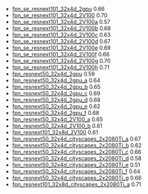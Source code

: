 * [fpn_se_resnext101_32x4d_2gpu](configs/fpn_se_resnext101_32x4d_cityscapes_2gpu.py) 0.66
* [fpn_se_resnext101_32x4d_2V100](configs/fpn_se_resnext101_32x4d_cityscapes_2V100.py) 0.70
* [fpn_se_resnext101_32x4d_2V100a](configs/fpn_se_resnext101_32x4d_cityscapes_2V100a.py) 0.57
* [fpn_se_resnext101_32x4d_2V100b](configs/fpn_se_resnext101_32x4d_cityscapes_2V100a.py) 0.68
* [fpn_se_resnext101_32x4d_2V100c](configs/fpn_se_resnext101_32x4d_cityscapes_2V100c.py) 0.63
* [fpn_se_resnext101_32x4d_2V100d](configs/fpn_se_resnext101_32x4d_cityscapes_2V100d.py) 0.67
* [fpn_se_resnext101_32x4d_2V100e](configs/fpn_se_resnext101_32x4d_cityscapes_2V100e.py) 0.69
* [fpn_se_resnext101_32x4d_2V100f](configs/fpn_se_resnext101_32x4d_cityscapes_2V100f.py) 0.66
* [fpn_se_resnext101_32x4d_2V100g](configs/fpn_se_resnext101_32x4d_cityscapes_2V100g.py) 0.70
* [fpn_se_resnext101_32x4d_2V100h](configs/fpn_se_resnext101_32x4d_cityscapes_2V100g.py) 0.71
* [fpn_resnext50_32x4d_2gpu](configs/fpn_resnext50_32x4d_cityscapes_2gpu.py) 0.59
* [fpn_resnext50_32x4d_2gpu_a](configs/fpn_resnext50_32x4d_cityscapes_2gpu_a.py) 0.64
* [fpn_resnext50_32x4d_2gpu_b](configs/fpn_resnext50_32x4d_cityscapes_2gpu_b.py) 0.65
* [fpn_resnext50_32x4d_2gpu_c](configs/fpn_resnext50_32x4d_cityscapes_2gpu_c.py) 0.69
* [fpn_resnext50_32x4d_2gpu_d](configs/fpn_resnext50_32x4d_cityscapes_2gpu_d.py) 0.68
* [fpn_resnext50_32x4d_2gpu_e](configs/fpn_resnext50_32x4d_cityscapes_2gpu_e.py) 0.62
* [fpn_resnext50_32x4d_2gpu_f](configs/fpn_resnext50_32x4d_cityscapes_2gpu_f.py) 0.68
* [fpn_resnext50_32x4d_2V100_a](configs/fpn_resnext50_32x4d_cityscapes_2V100_a.py) 0.65
* [fpn_resnext50_32x4d_2V100_b](configs/fpn_resnext50_32x4d_cityscapes_2V100_b.py) 0.61
* [fpn_resnext101_32x8d_2V100](configs/fpn_resnext101_32x8d_2V100.py) 0.61
* [fpn_resnext50_32x4d_cityscapes_2x2080Ti_a](configs/fpn_resnext50_32x4d_cityscapes_2x2080Ti_a.py) 0.67
* [fpn_resnext50_32x4d_cityscapes_2x2080Ti_b](configs/fpn_resnext50_32x4d_cityscapes_2x2080Ti_b.py) 0.62
* [fpn_resnext50_32x4d_cityscapes_2x2080Ti_c](configs/fpn_resnext50_32x4d_cityscapes_2x2080Ti_c.py) 0.66
* [fpn_resnext50_32x4d_cityscapes_2x2080Ti_d](configs/fpn_resnext50_32x4d_cityscapes_2x2080Ti_d.py) 0.58
* [fpn_resnext50_32x4d_cityscapes_2x2080Ti_e](configs/fpn_resnext50_32x4d_cityscapes_2x2080Ti_e.py) 0.51
* [fpn_resnext50_32x4d_cityscapes_2x2080Ti_f](configs/fpn_resnext50_32x4d_cityscapes_2x2080Ti_f.py) 0.64
* [fpn_resnext50_32x4d_cityscapes_2x2080Ti_g](configs/fpn_resnext50_32x4d_cityscapes_2x2080Ti_f.py) 0.66
* [fpn_resnext101_32x8d_cityscapes_2x2080Ti_a](configs/fpn_resnext101_32x8d_cityscapes_2x2080Ti_a.py) 0.71

